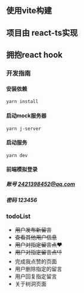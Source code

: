 ## 使用vite构建
## 项目由 react-ts实现
## 拥抱react hook

### 开发指南
#### 安装依赖
`yarn install`

#### 启动mock服务器
`yarn j-server`

#### 启动服务
`yarn dev`

#### 前端模拟登录
##### 账号 2421398452@qq.com
##### 密码 123456
### todoList
- ~~用户发布新留言~~
- ~~查看其他用户信息~~
- ~~用户对指定留言点❤~~
- ~~用户对指定留言点👎~~
- 完成我点赞的页面
- 用户删除指定的留言
- 用户回复指定留言
- 关于树洞页面